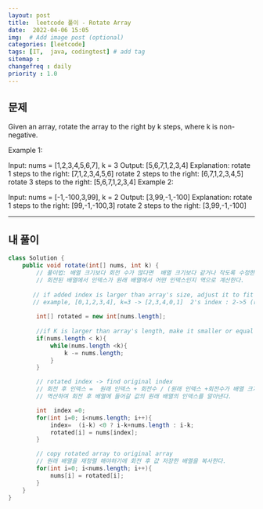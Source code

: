 ```yaml
---
layout: post
title:  leetcode 풀이 - Rotate Array
date:  2022-04-06 15:05
img:  # Add image post (optional)
categories: [leetcode]
tags: [IT,  java, codingtest] # add tag
sitemap :
changefreq : daily
priority : 1.0
---
```


## 문제

Given an array, rotate the array to the right by k steps, where k is non-negative.

 

Example 1:

Input: nums = [1,2,3,4,5,6,7], k = 3
Output: [5,6,7,1,2,3,4]
Explanation:
rotate 1 steps to the right: [7,1,2,3,4,5,6]
rotate 2 steps to the right: [6,7,1,2,3,4,5]
rotate 3 steps to the right: [5,6,7,1,2,3,4]
Example 2:

Input: nums = [-1,-100,3,99], k = 2
Output: [3,99,-1,-100]
Explanation: 
rotate 1 steps to the right: [99,-1,-100,3]
rotate 2 steps to the right: [3,99,-1,-100]


---
## 내 풀이

~~~java
class Solution {
    public void rotate(int[] nums, int k) {
        // 풀이법: 배열 크기보다 회전 수가 많다면  배열 크기보다 같거나 작도록 수정한다. (한 바퀴 돌아서 반영되지 않기에)
        // 회전된 배열에서 인덱스가 원래 배열에서 어떤 인덱스인지 역으로 계산한다. 
   
       // if added index is larger than array's size, adjust it to fit it. 
       // example, [0,1,2,3,4], k=3 -> [2,3,4,0,1]  2's index : 2->5 (rotate k times)-> 5-5(array's length) =0 
       
        int[] rotated = new int[nums.length];
        
        //if K is larger than array's length, make it smaller or equal to array's length
        if(nums.length < k){
            while(nums.length <k){
                k -= nums.length; 
            }
        }

        // rotated index -> find original index 
        // 회전 후 인덱스 =  원래 인덱스 + 회전수 / (원래 인덱스 +회전수가 배열 크기보다 크다면) 원래 인덱스 + 회전수  - 배열 길이 
        // 역산하여 회전 후 배열에 들어갈 값의 원래 배열의 인덱스를 알아낸다. 

        int  index =0;
        for(int i=0; i<nums.length; i++){
            index=  (i-k) <0 ? i-k+nums.length : i-k;
            rotated[i] = nums[index];
        }

        // copy rotated array to original array 
        // 원래 배열을 재정렬 해야하기에 회전 후 값 저장한 배열을 복사한다. 
        for(int i=0; i<nums.length; i++){
            nums[i] = rotated[i];
        }
    }
}
~~~
